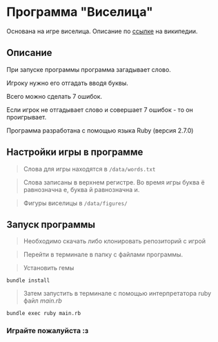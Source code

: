 # Программа "Виселица"
Основана на игре виселица.  Описание по [ссылке](https://ru.wikipedia.org/wiki/Виселица_(игра)) на википедии.
## Описание
При запуске программы программа загадывает слово.

Игроку нужно его отгадать вводя буквы.

Всего можно сделать 7 ошибок.

Если игрок не отгадывает слово и совершает 7 ошибок - то он проигрывает.

Программа разработана с помощью языка Ruby (версия 2.7.0)

## Настройки игры в программе
> Слова для игры находятся в `/data/words.txt`

> Слова записаны в верхнем регистре. Во время игры буква ё равнозначна е, буква й равнозначна и. 

> Фигуры виселицы в `/data/figures/`

## Запуск программы
> Необходимо скачать либо клонировать репозиторий с игрой

> Перейти в терминале в папку с файлами программы.

> Установить гемы
```
bundle install
```
> Затем запустить в терминале с помощью интерпретатора ruby файл <em>main.rb</em>
```
bundle exec ruby main.rb
```
### Играйте пожалуйста :з
